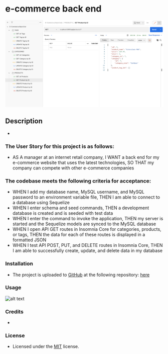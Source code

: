 # e-commerce back end
![alt text](assets/images/screenshot.png)

## Description
- 

### The User Story for this project is as follows:
- AS A manager at an internet retail company, I WANT a back end for my e-commerce website that uses the latest technologies, SO THAT my company can compete with other e-commerce companies

### The codebase meets the following criteria for acceptance:
- WHEN I add my database name, MySQL username, and MySQL password to an environment variable file, THEN I am able to connect to a database using Sequelize
- WHEN I enter schema and seed commands, THEN a development database is created and is seeded with test data
- WHEN I enter the command to invoke the application, THEN my server is started and the Sequelize models are synced to the MySQL database
- WHEN I open API GET routes in Insomnia Core for categories, products, or tags, THEN the data for each of these routes is displayed in a formatted JSON
- WHEN I test API POST, PUT, and DELETE routes in Insomnia Core, THEN I am able to successfully create, update, and delete data in my database

### Installation
- The project is uploaded to [GitHub](https://github.com/) at the following repository: [here](https://github.com/sourslaw/e-commerce_back_end)

### Usage
![alt text](assets/images/screenshot_usage.gif)

### Credits
- 

### License
- Licensed under the [MIT](https://opensource.org/licenses/mit-license.php) license.